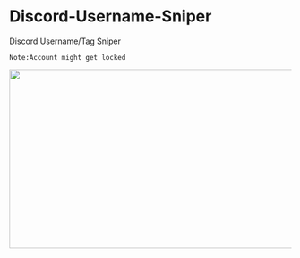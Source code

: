 # Discord-Username-Sniper
Discord Username/Tag Sniper

```Note:Account might get locked```

<img src="https://cdn.discordapp.com/attachments/1041080852462973008/1060149701581746256/image.png" height="321" width="650" >
